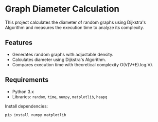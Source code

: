 # Graph Diameter Calculation

This project calculates the diameter of random graphs using Dijkstra's Algorithm and measures the execution time to analyze its complexity.

## Features

- Generates random graphs with adjustable density.
- Calculates diameter using Dijkstra's Algorithm.
- Compares execution time with theoretical complexity O(V(V+E).log V).

## Requirements

- Python 3.x
- Libraries: `random`, `time`, `numpy`, `matplotlib`, `heapq`

Install dependencies:
```bash
pip install numpy matplotlib
